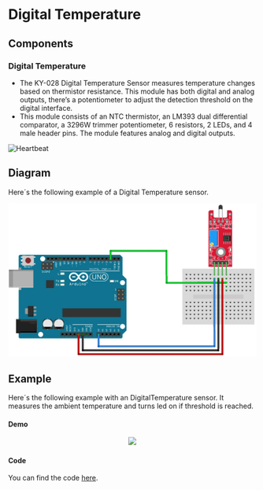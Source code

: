 # Digital Temperature

## Components 
### Digital Temperature

* The KY-028 Digital Temperature Sensor measures temperature changes based on thermistor resistance. This module has both digital and analog outputs, there’s a potentiometer to adjust the detection threshold on the digital interface.
* This module consists of an NTC thermistor, an LM393 dual differential comparator, a 3296W trimmer potentiometer, 6 resistors, 2 LEDs, and 4 male header pins. The module features analog and digital outputs.

<img title="Heartbeat" src="https://arduinomodules.info/wp-content/uploads/KY-028_Digital_temperature_module_arduino-240x240.jpg" width=200/>

## Diagram

Here´s the following example of a Digital Temperature sensor.

![Digital Temperature diagram](./img/Digital_Temperature_diagram.png)

## Example

Here´s the following example with an DigitalTemperature sensor. It measures the ambient temperature and turns led on if threshold is reached.

#### Demo
<p align="center"><img src="./img/Digital_Temperature_demo.gif"/></p>

#### Code

You can find the code [here](./Digital_Temperature.ino).
